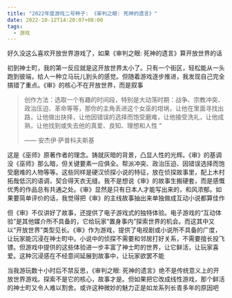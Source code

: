 ```yaml
---
title: "2022年度游戏二号种子: 《审判之眼: 死神的遗言》"
date: 2022-10-12T14:20:07+08:00
tags:
  - 游戏
---
```


好久没这么喜欢开放世界游戏了，如果《审判之眼: 死神的遗言》算开放世界的话

初到神士町，我的第一反应就是这开放世界太小了。只有一个街区，轻松能从一头跑到彼端，给人一种立马玩儿到头的感觉。但随着游戏逐步推进，我发现自己完全搞错了重点。《审》的核心不在开放世界，而是叙事

> 创作方法：选取一个有趣的时间段，特别是大动荡时期：战争、宗教冲突、政治压迫、革命等等，那你的主角丢进这个女巫的坩埚，让他在里面寻找出路，让他做出抉择，让他因错误的选择而饱受磨难，让他接受洗礼，让他成熟，让他找到或失去他的真爱、良知、理想和人性	”
>
> —— 安杰伊·萨普科夫斯基

这是《巫师》原著作者的理念。铸就灰暗的背景，凸显人性的光辉。《审》的基调没《巫师》那么暗，但关键要素一应俱全。帮派冲突、政治压迫、因错误选择而饱受磨难的人物等等。这些同样是硬汉侦探小说的特征，放在侦探故事里，配上木村拓哉低沉的语调，契合得天衣无缝。我不是想说《审》的故事生搬硬套，而是感慨优秀的作品总有共通之处。《审》显然是只有日本人才能写出来的，和风浓郁。如果要简单评价的话，我觉得把《审》的主线故事抽出来单独做成互动小说都算佳作

但《审》不仅讲好了故事，还提供了电子游戏式的独特体验。电子游戏的“互动体验”是其他媒介所不具备的，它给玩家“置身事内”探索世界的机会。而这其中又以“开放世界”类型见长。《审》作为游戏，提供了电视剧或小说所不具备的广度，让玩家能沉浸在神士町中。小说中的侦探不需要和邻居打好关系，不需要擅长投飞镖。但游戏中提供的这些体验进一步丰富了神士町的世界，让它鲜活，让玩家喜爱。这种沉浸感在不经意间延展到故事中，让玩家欲罢不能

当我游玩数十小时后不禁反思，《审判之眼: 死神的遗言》绝不是传统意义上的开放世界游戏。探索不是它的核心，故事才是。但如果把它改成线性游戏，那个鲜活的神士町又令人难以割舍。或许这种微妙的魅力正是如龙系列长青多年的原因吧
